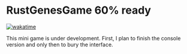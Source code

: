 # RustGenesGame 60% ready
[![wakatime](https://wakatime.com/badge/github/svakob/RustGenesGame.svg)](https://wakatime.com/badge/github/svakob/RustGenesGame)

This mini game is under development. First, I plan to finish the console version and only then to bury the interface.
